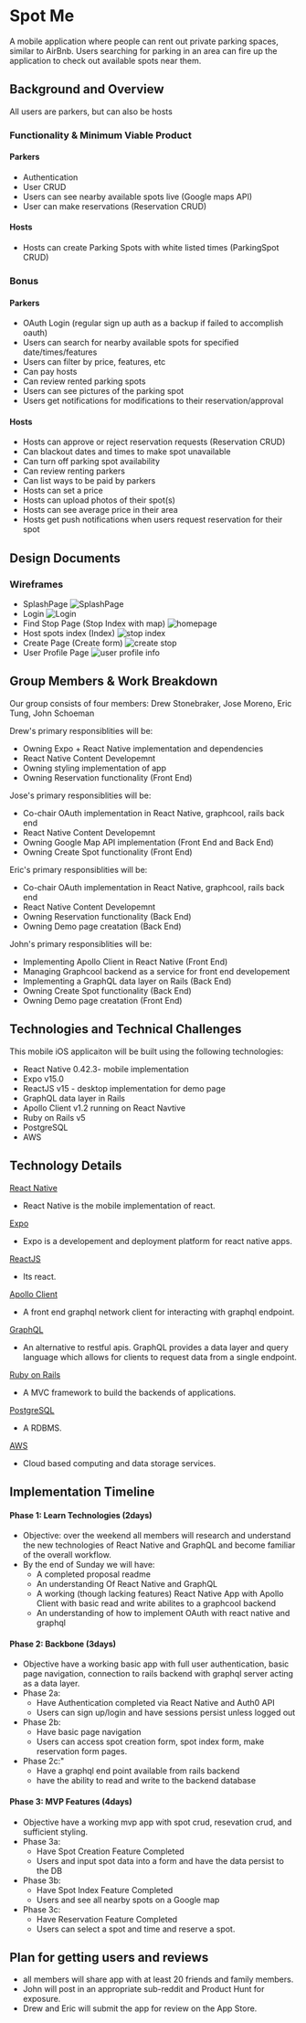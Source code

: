 # Spot Me

 A mobile application where people can rent out private parking spaces, similar to AirBnb. Users searching for parking in an area can fire up the application to check out available spots near them.

## Background and Overview

All users are parkers, but can also be hosts

### Functionality & Minimum Viable Product

#### Parkers
- Authentication
- User CRUD
- Users can see nearby available spots live (Google maps API)
- User can make reservations (Reservation CRUD)

#### Hosts
- Hosts can create Parking Spots with white listed times (ParkingSpot CRUD)

### Bonus

#### Parkers
- OAuth Login (regular sign up auth as a backup if failed to accomplish oauth)
- Users can search for nearby available spots for specified date/times/features
- Users can filter by price, features, etc
- Can pay hosts
- Can review rented parking spots
- Users can see pictures of the parking spot
- Users get notifications for modifications to their reservation/approval

#### Hosts
- Hosts can approve or reject reservation requests (Reservation CRUD)
- Can blackout dates and times to make spot unavailable
- Can turn off parking spot availability
- Can review renting parkers
- Can list ways to be paid by parkers
- Hosts can set a price
- Hosts can upload photos of their spot(s)
- Hosts can see average price in their area
- Hosts get push notifications when users request reservation for their spot

## Design Documents

### Wireframes

- SplashPage
  ![SplashPage](http://res.cloudinary.com/ddgt25kwb/image/upload/v1507495089/flex/Logged-off-home_irlmqe.png)
- Login
  ![Login](https://res.cloudinary.com/ddgt25kwb/image/upload/v1507495089/flex/Logged-off-login_neo5ze.png)
- Find Stop Page (Stop Index with map)
  ![homepage](https://res.cloudinary.com/ddgt25kwb/image/upload/v1507495089/flex/Logged-in-home_kqfshq.png)
- Host spots index (Index)
  ![stop index](https://res.cloudinary.com/ddgt25kwb/image/upload/v1507495090/flex/Logged-in-share_qxmxey.png)
- Create Page (Create form)
  ![create stop](https://res.cloudinary.com/ddgt25kwb/image/upload/v1507495090/flex/Logged-in-share-form_z8v41t.png)
- User Profile Page
  ![user profile info](https://res.cloudinary.com/ddgt25kwb/image/upload/v1507495089/flex/Logged-in-profile_vaktp7.png)

## Group Members & Work Breakdown

Our group consists of four members: Drew Stonebraker, Jose Moreno, Eric Tung, John Schoeman

Drew's primary responsiblities will be:
* Owning Expo + React Native implementation and dependencies
* React Native Content Developemnt
* Owning styling implementation of app
* Owning Reservation functionality (Front End)

Jose's primary responsiblities will be:
* Co-chair OAuth implementation in React Native, graphcool, rails back end
* React Native Content Developemnt
* Owning Google Map API implementation (Front End and Back End)
* Owning Create Spot functionality (Front End)

Eric's primary responsiblities will be:
* Co-chair OAuth implementation in React Native, graphcool, rails back end
* React Native Content Developemnt
* Owning Reservation functionality (Back End)
* Owning Demo page creatation (Back End)

John's primary responsiblities will be:
* Implementing Apollo Client in React Native (Front End)
* Managing Graphcool backend as a service for front end developement
* Implementing a GraphQL data layer on Rails (Back End)
* Owning Create Spot functionality (Back End)
* Owning Demo page creatation (Front End)

## Technologies and Technical Challenges

This mobile iOS applicaiton will be built using the following technologies:

- React Native 0.42.3- mobile implementation
- Expo v15.0
- ReactJS v15 - desktop implementation for demo page
- GraphQL data layer in Rails
- Apollo Client v1.2 running on React Navtive
- Ruby on Rails v5
- PostgreSQL
- AWS

## Technology Details

[React Native](https://facebook.github.io/react-native/)
- React Native is the mobile implementation of react.

[Expo](https://expo.io/)
- Expo is a developement and deployment platform for react native apps.

[ReactJS](https://reactjs.org/)
- Its react.

[Apollo Client](http://dev.apollodata.com/)
- A front end graphql network client for interacting with graphql endpoint.

[GraphQL](http://graphql.org/)
- An alternative to restful apis.  GraphQL provides a data layer and query language which allows for clients to request data from a single endpoint.

[Ruby on Rails](http://rubyonrails.org/)
- A MVC framework to build the backends of applications.

[PostgreSQL](https://www.postgresql.org/)
- A RDBMS.

[AWS](https://aws.amazon.com/)
- Cloud based computing and data storage services.

## Implementation Timeline

#### Phase 1: Learn Technologies (2days)
- Objective: over the weekend all members will research and understand the new technologies of React Native and GraphQL and become familiar of the overall workflow.
- By the end of Sunday we will have:
  - A completed proposal readme
  - An understanding Of React Native and GraphQL
  - A working (though lacking features) React Native App with Apollo Client with basic read and write abilites to a graphcool backend
  - An understanding of how to implement OAuth with react native and graphql

#### Phase 2: Backbone (3days)
- Objective have a working basic app with full user authentication, basic page navigation, connection to rails backend with graphql server acting as a data layer.
- Phase 2a:
  - Have Authentication completed via React Native and Auth0 API
  - Users can sign up/login and have sessions persist unless logged out
- Phase 2b:
  - Have basic page navigation
  - Users can access spot creation form, spot index form, make reservation form pages.
- Phase 2c:"
  - Have a graphql end point available from rails backend
  - have the ability to read and write to the backend database

#### Phase 3: MVP Features (4days)
- Objective have a working mvp app with spot crud, resevation crud, and sufficient styling.
- Phase 3a:
  - Have Spot Creation Feature Completed
  - Users and input spot data into a form and have the data persist to the DB
- Phase 3b:
  - Have Spot Index Feature Completed
  - Users and see all nearby spots on a Google map
- Phase 3c:
  - Have Reservation Feature Completed
  - Users can select a spot and time and reserve a spot.

## Plan for getting users and reviews

- all members will share app with at least 20 friends and family members.
- John will post in an appropriate sub-reddit and Product Hunt for exposure.
- Drew and Eric will submit the app for review on the App Store.